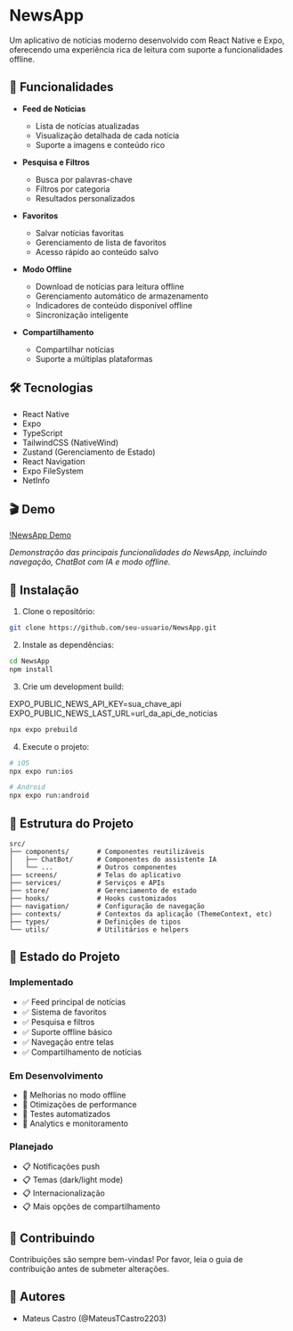 # NewsApp

Um aplicativo de notícias moderno desenvolvido com React Native e Expo, oferecendo uma experiência rica de leitura com suporte a funcionalidades offline.

## 🚀 Funcionalidades

- **Feed de Notícias**

  - Lista de notícias atualizadas
  - Visualização detalhada de cada notícia
  - Suporte a imagens e conteúdo rico

- **Pesquisa e Filtros**

  - Busca por palavras-chave
  - Filtros por categoria
  - Resultados personalizados

- **Favoritos**

  - Salvar notícias favoritas
  - Gerenciamento de lista de favoritos
  - Acesso rápido ao conteúdo salvo

- **Modo Offline**

  - Download de notícias para leitura offline
  - Gerenciamento automático de armazenamento
  - Indicadores de conteúdo disponível offline
  - Sincronização inteligente

- **Compartilhamento**
  - Compartilhar notícias
  - Suporte a múltiplas plataformas

## 🛠 Tecnologias

- React Native
- Expo
- TypeScript
- TailwindCSS (NativeWind)
- Zustand (Gerenciamento de Estado)
- React Navigation
- Expo FileSystem
- NetInfo

## 🎬 Demo

[!NewsApp Demo](https://www.youtube.com/shorts/xanYXrtRxhA)

_Demonstração das principais funcionalidades do NewsApp, incluindo navegação, ChatBot com IA e modo offline._

## 🔧 Instalação

1. Clone o repositório:

```bash
git clone https://github.com/seu-usuario/NewsApp.git
```

2. Instale as dependências:

```bash
cd NewsApp
npm install
```

3. Crie um development build:

EXPO_PUBLIC_NEWS_API_KEY=sua_chave_api
EXPO_PUBLIC_NEWS_LAST_URL=url_da_api_de_noticias

```bash
npx expo prebuild
```

4. Execute o projeto:

```bash
# iOS
npx expo run:ios

# Android
npx expo run:android
```

## 📄 Estrutura do Projeto

```
src/
├── components/       # Componentes reutilizáveis
│   ├── ChatBot/      # Componentes do assistente IA
│   └── ...           # Outros componentes
├── screens/          # Telas do aplicativo
├── services/         # Serviços e APIs
├── store/            # Gerenciamento de estado
├── hooks/            # Hooks customizados
├── navigation/       # Configuração de navegação
├── contexts/         # Contextos da aplicação (ThemeContext, etc)
├── types/            # Definições de tipos
└── utils/            # Utilitários e helpers
```

## 🔄 Estado do Projeto

### Implementado

- ✅ Feed principal de notícias
- ✅ Sistema de favoritos
- ✅ Pesquisa e filtros
- ✅ Suporte offline básico
- ✅ Navegação entre telas
- ✅ Compartilhamento de notícias

### Em Desenvolvimento

- 🔄 Melhorias no modo offline
- 🔄 Otimizações de performance
- 🔄 Testes automatizados
- 🔄 Analytics e monitoramento

### Planejado

- 📋 Notificações push
- 📋 Temas (dark/light mode)
- 📋 Internacionalização
- 📋 Mais opções de compartilhamento

## 🤝 Contribuindo

Contribuições são sempre bem-vindas! Por favor, leia o guia de contribuição antes de submeter alterações.

## 👥 Autores

- Mateus Castro (@MateusTCastro2203)
